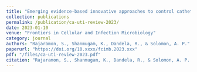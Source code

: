 ```yaml
---
title: "Emerging evidence-based innovative approaches to control catheter-associated urinary tract infection: a review"
collection: publications
permalink: /publication/ca-uti-review-2023/
date: 2023-01-10
venue: "Frontiers in Cellular and Infection Microbiology"
category: journal
authors: "Rajaramon, S., Shanmugam, K., Dandela, R., & Solomon, A. P."
paperurl: "https://doi.org/10.xxxx/fcimb.2023.xxx"
pdf: "/files/ca-uti-review-2023.pdf"
citation: "Rajaramon, S., Shanmugam, K., Dandela, R., & Solomon, A. P. (2023). Emerging evidence-based innovative approaches to control catheter-associated urinary tract infection: A review. *Frontiers in Cellular and Infection Microbiology*, 2023. https://doi.org/10.xxxx/fcimb.2023.xxx"
---
```

